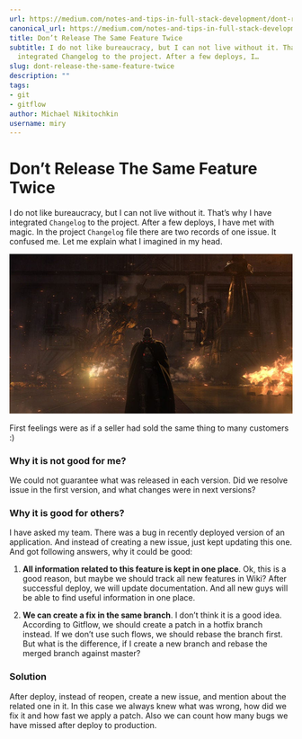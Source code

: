 ```yaml
---
url: https://medium.com/notes-and-tips-in-full-stack-development/dont-release-the-same-feature-twice-c816bb47bb0d
canonical_url: https://medium.com/notes-and-tips-in-full-stack-development/dont-release-the-same-feature-twice-c816bb47bb0d
title: Don’t Release The Same Feature Twice
subtitle: I do not like bureaucracy, but I can not live without it. That’s why I have
  integrated Changelog to the project. After a few deploys, I…
slug: dont-release-the-same-feature-twice
description: ""
tags:
- git
- gitflow
author: Michael Nikitochkin
username: miry
---
```


# Don’t Release The Same Feature Twice

I do not like bureaucracy, but I can not live without it. That’s why I have integrated `Changelog` to the project. After a few deploys, I have met with magic. In the project `Changelog` file there are two records of one issue. It confused me. Let me explain what I imagined in my head.

![](/assets/2017-06-13-dont-release-the-same-feature-twice-1_b6iKn0k6GuDUNplyR2_Q3A.jpeg)

First feelings were as if a seller had sold the same thing to many customers :)

### Why it is not good for me?

We could not guarantee what was released in each version. Did we resolve issue in the first version, and what changes were in next versions?

### Why it is good for others?

I have asked my team. There was a bug in recently deployed version of an application. And instead of creating a new issue, just kept updating this one. And got following answers, why it could be good:

1. **All information related to this feature is kept in one place**. Ok, this is a good reason, but maybe we should track all new features in Wiki? After successful deploy, we will update documentation. And all new guys will be able to find useful information in one place.

1. **We can create a fix in the same branch**. I don’t think it is a good idea. According to Gitflow, we should create a patch in a hotfix branch instead. If we don’t use such flows, we should rebase the branch first. But what is the difference, if I create a new branch and rebase the merged branch against master?

### Solution

After deploy, instead of reopen, create a new issue, and mention about the related one in it. In this case we always knew what was wrong, how did we fix it and how fast we apply a patch. Also we can count how many bugs we have missed after deploy to production.


